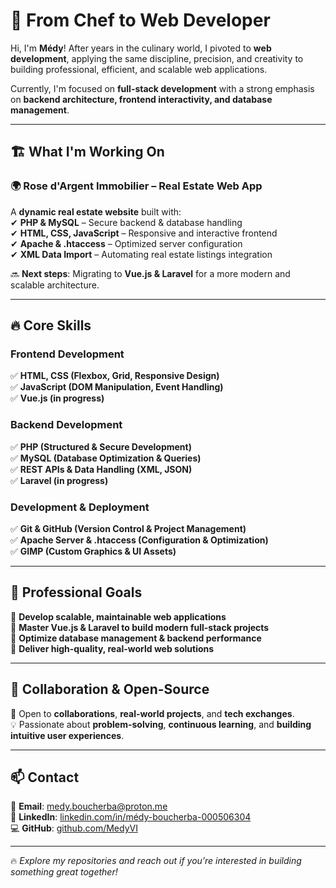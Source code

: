 # 🚀 From Chef to Web Developer  

Hi, I'm **Médy**! After years in the culinary world, I pivoted to **web development**, applying the same discipline, precision, and creativity to building professional, efficient, and scalable web applications.  

Currently, I'm focused on **full-stack development** with a strong emphasis on **backend architecture, frontend interactivity, and database management**.  

---

## 🏗️ What I'm Working On  

### **🌍 Rose d'Argent Immobilier – Real Estate Web App**  
A **dynamic real estate website** built with:  
✔ **PHP & MySQL** – Secure backend & database handling  
✔ **HTML, CSS, JavaScript** – Responsive and interactive frontend  
✔ **Apache & .htaccess** – Optimized server configuration  
✔ **XML Data Import** – Automating real estate listings integration  

🔜 **Next steps**: Migrating to **Vue.js & Laravel** for a more modern and scalable architecture.  

---

## 🔥 Core Skills  

### **Frontend Development**  
✅ **HTML, CSS (Flexbox, Grid, Responsive Design)**  
✅ **JavaScript (DOM Manipulation, Event Handling)**  
✅ **Vue.js (in progress)**  

### **Backend Development**  
✅ **PHP (Structured & Secure Development)**  
✅ **MySQL (Database Optimization & Queries)**  
✅ **REST APIs & Data Handling (XML, JSON)**  
✅ **Laravel (in progress)** 

### **Development & Deployment**  
✅ **Git & GitHub (Version Control & Project Management)**  
✅ **Apache Server & .htaccess (Configuration & Optimization)**  
✅ **GIMP (Custom Graphics & UI Assets)**  

---

## 🎯 Professional Goals  

🔹 **Develop scalable, maintainable web applications**  
🔹 **Master Vue.js & Laravel to build modern full-stack projects**  
🔹 **Optimize database management & backend performance**  
🔹 **Deliver high-quality, real-world web solutions**  

---

## 🤝 Collaboration & Open-Source  

🚀 Open to **collaborations**, **real-world projects**, and **tech exchanges**.  
💡 Passionate about **problem-solving**, **continuous learning**, and **building intuitive user experiences**.  

---

## 📫 Contact  

📩 **Email**: [medy.boucherba@proton.me](mailto:medy.boucherba@proton.me)  
🔗 **LinkedIn**: [linkedin.com/in/médy-boucherba-000506304](https://www.linkedin.com/in/médy-boucherba-000506304)  
💻 **GitHub**: [github.com/MedyVI](https://github.com/MedyVI)  

---

🔥 *Explore my repositories and reach out if you’re interested in building something great together!*  
